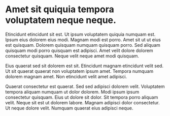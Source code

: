 # Amet sit quiquia tempora voluptatem neque neque.

Etincidunt etincidunt sit est. Ut ipsum voluptatem quiquia numquam est. Ipsum eius dolorem eius modi. Magnam modi est porro. Amet sit ut ut eius est quisquam. Dolorem quisquam numquam quisquam porro. Sed aliquam quisquam modi porro quisquam est adipisci. Amet velit dolore dolorem consectetur quisquam. Neque velit neque amet modi quisquam.

Eius quaerat sed sit dolorem est sit. Etincidunt magnam etincidunt velit sed. Ut sit quaerat quaerat non voluptatem ipsum amet. Tempora numquam dolorem magnam amet. Non etincidunt velit amet adipisci.

Quaerat consectetur est quaerat. Sed sed adipisci dolorem velit. Voluptatem tempora aliquam numquam ut dolor dolorem. Modi ipsum ipsum consectetur quisquam. Eius ut dolore sit dolor. Sit tempora porro aliquam velit. Neque sit est ut dolorem labore. Magnam adipisci dolor consectetur. Ut neque dolore velit. Numquam quaerat eius adipisci neque.

